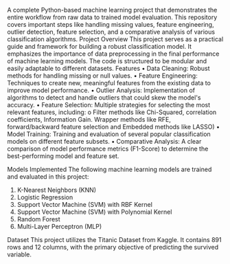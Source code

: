 A complete Python-based machine learning project that demonstrates the entire workflow from raw data to trained model evaluation. This repository covers important steps like handling missing values, feature engineering, outlier detection, feature selection, and a comparative analysis of various classification algorithms.
 Project Overview
This project serves as a practical guide and framework for building a robust classification model. It emphasizes the importance of data preprocessing in the final performance of machine learning models. The code is structured to be modular and easily adaptable to different datasets.
Features
•	Data Cleaning: Robust methods for handling missing or null values.
•	Feature Engineering: Techniques to create new, meaningful features from the existing data to improve model performance.
•	Outlier Analysis: Implementation of algorithms to detect and handle outliers that could skew the model's accuracy.
•	Feature Selection: Multiple strategies for selecting the most relevant features, including:
o	Filter methods like Chi-Squared, correlation coefficients, Information Gain. Wrapper methods like RFE, forward/backward feature selection and Embedded methods like LASSO)
•	Model Training: Training and evaluation of several popular classification models on different feature subsets.
•	Comparative Analysis: A clear comparison of model performance metrics (F1-Score) to determine the best-performing model and feature set.

Models Implemented
The following machine learning models are trained and evaluated in this project:
1.	K-Nearest Neighbors (KNN)
2.	Logistic Regression
3.	Support Vector Machine (SVM) with RBF Kernel
4.	Support Vector Machine (SVM) with Polynomial Kernel
5.	Random Forest
6.	Multi-Layer Perceptron (MLP)

Dataset
This project utilizes the Titanic Dataset from Kaggle. It contains 891 rows and 12 columns, with the primary objective of predicting the survived variable.
